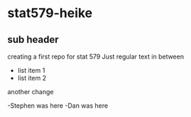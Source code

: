 # stat579-heike
## sub header

creating a first repo for stat 579
Just regular text in between

- list item 1
- list item 2


another change

-Stephen was here
-Dan was here
